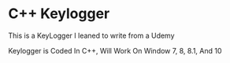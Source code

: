 # C++ Keylogger
This is a KeyLogger I leaned to write from a Udemy

Keylogger is Coded In C++, Will Work On Window 7, 8, 8.1, And 10
